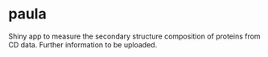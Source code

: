 # paula
Shiny app to measure the secondary structure composition of proteins from CD data. Further information to be uploaded.
